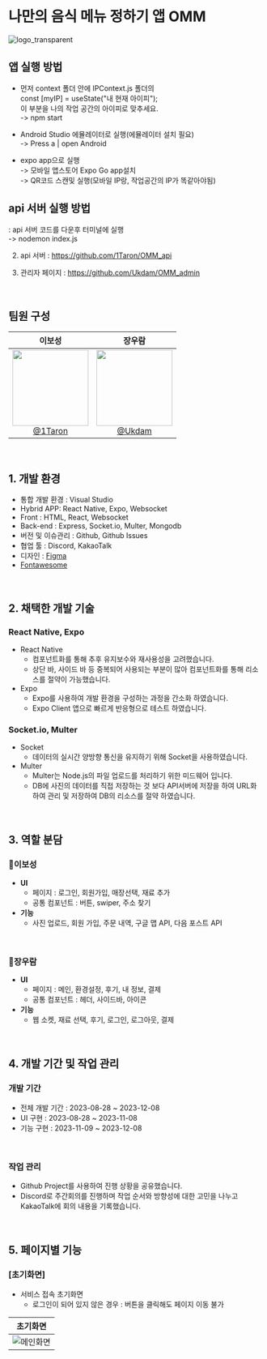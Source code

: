 # 나만의 음식 메뉴 정하기 앱 OMM

![logo_transparent](https://github.com/Ukdam/OMM_App/assets/92793487/f725e514-b229-425b-bc0b-418f1d9dc435)

## 앱 실행 방법
- 먼저 context 폴더 안에 IPContext.js 폴더의<br>
  const [myIP] = useState("내 현재 아이피");<br>
  이 부분을 나의 작업 공간의 아이피로 맞추세요.<br>
-> npm start

- Android Studio 에뮬레이터로 실행(에뮬레이터 설치 필요)<br>
-> Press a | open Android<br>

- expo app으로 실행<br>
-> 모바일 앱스토어 Expo Go app설치<br>
-> QR코드 스캔및 실행(모바일 IP랑, 작업공간의 IP가 똑같아야됨)<br>

## api 서버 실행 방법
: api 서버 코드를 다운후 터미널에 실행<br>
-> nodemon index.js

2. api 서버 : https://github.com/1Taron/OMM_api

3. 관리자 페이지 : https://github.com/Ukdam/OMM_admin

<br>

## 팀원 구성

<div align="center">

| **이보성** | **장우람** |
| :------: |  :------: |
| [<img src="https://github.com/Ukdam/OMM_App/assets/92793487/717b987a-1cb3-4d9e-a2c1-dced07726f6f" height=150 width=150> <br/> @1Taron](https://github.com/1Taron) | [<img src="https://github.com/Ukdam/OMM_App/assets/92793487/311372aa-2adb-49fb-a35c-de7baac3ab55" height=150 width=150> <br/> @Ukdam](https://github.com/Ukdam) |

</div>

<br>

## 1. 개발 환경
- 통합 개발 환경 : Visual Studio
- Hybrid APP: React Native, Expo, Websocket
- Front : HTML, React, Websocket
- Back-end : Express, Socket.io, Multer, Mongodb
- 버전 및 이슈관리 : Github, Github Issues
- 협업 툴 : Discord, KakaoTalk
- 디자인 : [Figma](https://www.figma.com/file/Lfp8VJ9vH2E31yZNRmz5y7/OMM?type=design&node-id=0-1&mode=design&t=682JxLZuCXy9MXht-0)
- [Fontawesome](https://fontawesome.com/)

<br>


## 2. 채택한 개발 기술

### React Native, Expo

- React Native
  - 컴포넌트화를 통해 추후 유지보수와 재사용성을 고려했습니다.
  - 상단 바, 사이드 바 등 중복되어 사용되는 부분이 많아 컴포넌트화를 통해 리소스를 절약이 가능했습니다.
- Expo
  - Expo를 사용하여 개발 환경을 구성하는 과정을 간소화 하였습니다.
  - Expo Client 앱으로 빠르게 반응형으로 테스트 하였습니다.

### Socket.io, Multer

- Socket
  - 데이터의 실시간 양방향 통신을 유지하기 위해 Socket을 사용하였습니다.
- Multer
  - Multer는 Node.js의 파일 업로드를 처리하기 위한 미드웨어 입니다.
  - DB에 사진의 데이터를 직접 저장하는 것 보다 API서버에 저장을 하여 URL화 하여 관리 및 저장하여 DB의 리소스를 절약 하였습니다.

<br>

## 3. 역할 분담

### 🍊이보성

- **UI**
  - 페이지 : 로그인, 회원가입, 매장선택,  재료 추가
  - 공통 컴포넌트 : 버튼, swiper, 주소 찾기
- **기능**
  - 사진 업로드, 회원 가입, 주문 내역, 구글 맵 API, 다음 포스트 API

<br>

### 🐬장우람 

- **UI**
  - 페이지 : 메인,  환경설정, 후기, 내 정보, 결제
  - 공통 컴포넌트 : 헤더, 사이드바, 아이콘
- **기능**
  - 웹 소켓, 재료 선택, 후기, 로그인, 로그아웃, 결제

<br>

## 4. 개발 기간 및 작업 관리

### 개발 기간

- 전체 개발 기간 : 2023-08-28 ~ 2023-12-08
- UI 구현 : 2023-08-28 ~ 2023-11-08
- 기능 구현 : 2023-11-09 ~ 2023-12-08

<br>

### 작업 관리
- Github Project를 사용하여 진행 상황을 공유했습니다.
- Discord로 주간회의를 진행하며 작업 순서와 방향성에 대한 고민을 나누고 KakaoTalk에 회의 내용을 기록했습니다.

<br>

## 5. 페이지별 기능

### [초기화면]

- 서비스 접속 초기화면
  - 로그인이 되어 있지 않은 경우 : 버튼을 클릭해도 페이지 이동 불가

| 초기화면 |
|----------|
|![메인화면](https://github.com/Ukdam/OMM_App/assets/92793487/8195f08f-89d0-4658-b6bc-5c16b84b46f6)|